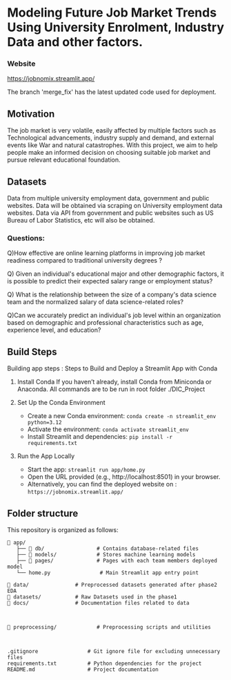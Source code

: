 # Modeling Future Job Market Trends Using University Enrolment, Industry Data and other factors.

### Website
https://jobnomix.streamlit.app/

The branch 'merge_fix' has the latest updated code used for deployment.

## Motivation
The job market is very volatile, easily affected by multiple factors such as Technological advancements, industry supply and demand, and external events like War and natural catastrophes. With this project, we aim to help people make an informed decision on choosing suitable job market and pursue relevant educational foundation. 

## Datasets 
Data from multiple university employment data, government and public websites. Data will be obtained via scraping on University employment data websites. Data via API from government and public websites such as US Bureau of Labor Statistics, etc will also be obtained.




### Questions:

Q)How effective are online learning platforms in improving job market readiness compared to traditional university degrees ? 
<br>

Q) Given an individual's educational major and other demographic factors, it is possible to predict their expected salary range or employment status?
<br>

Q) What is the relationship between the size of a company's data science team and the normalized salary of data science-related roles? 
 <br>



Q)Can we accurately predict an individual's job level within an organization based on demographic and professional characteristics such as age, experience level, and education?
<br>

## Build Steps
Building app steps : 
Steps to Build and Deploy a Streamlit App with Conda

1. Install Conda
If you haven’t already, install Conda from Miniconda or Anaconda. All commands are to be run in root folder ./DIC_Project

2. Set Up the Conda Environment
    -  	Create a new Conda environment:
            `conda create -n streamlit_env python=3.12`
    -   Activate the environment:
            `conda activate streamlit_env`
    -   Install Streamlit and dependencies:
            `pip install -r requirements.txt`

3. Run the App Locally
    -	Start the app:
            `streamlit run app/home.py`
    -	Open the URL provided (e.g., http://localhost:8501) in your browser.
    -   Alternatively, you can find the deployed website on :
            `https://jobnomix.streamlit.app/`

## Folder structure

This repository is organized as follows:

```plaintext
📂 app/
   ├── 📂 db/                 # Contains database-related files
   ├── 📂 models/             # Stores machine learning models
   ├── 📂 pages/              # Pages with each team members deployed model 
   └── home.py                # Main Streamlit app entry point

📂 data/               # Preprocessed datasets generated after phase2 EDA
📂 datasets/           # Raw Datasets used in the phase1
📂 docs/               # Documentation files related to data



📂 preprocessing/             # Preprocessing scripts and utilities



.gitignore                # Git ignore file for excluding unnecessary files
requirements.txt          # Python dependencies for the project
README.md                 # Project documentation
```
